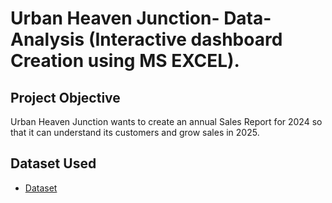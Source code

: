 # Urban Heaven Junction- Data-Analysis (Interactive dashboard Creation using MS EXCEL).

## Project Objective

Urban Heaven Junction wants to create an annual Sales Report for 2024 so that it can understand its customers and grow sales in 2025.

## Dataset Used
- <a href="https://github.com/ShubhamPrajapati2004/Data--Analysis-Dashboard/blob/main/Urban%20Heaven%20Junction%20Analysis.xlsx"> Dataset </a>
